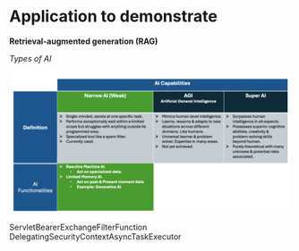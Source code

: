# Application to demonstrate 
**Retrieval-augmented generation (RAG)**

_Types of AI_

![TypesOfAI.png](ai.demo/TypesOfAI.png)

ServletBearerExchangeFilterFunction DelegatingSecurityContextAsyncTaskExecutor
